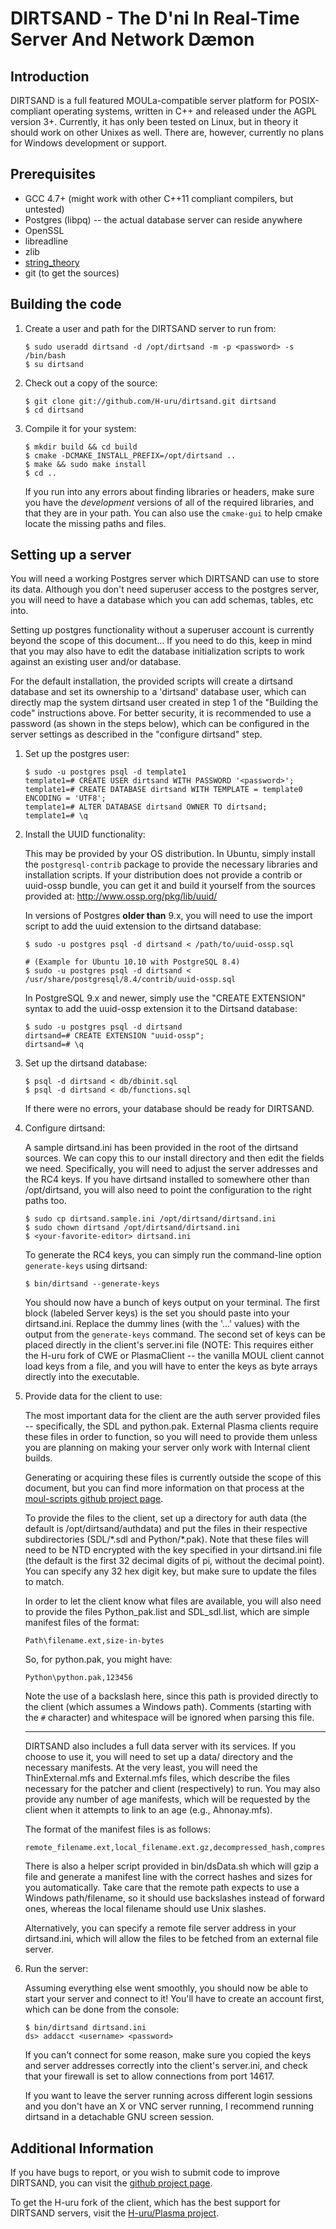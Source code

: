 DIRTSAND - The D'ni In Real-Time Server And Network Dæmon
=========================================================

Introduction
------------

DIRTSAND is a full featured MOULa-compatible server platform for POSIX-compliant
operating systems, written in C++ and released under the AGPL version 3+.
Currently, it has only been tested on Linux, but in theory it should work on
other Unixes as well.  There are, however, currently no plans for Windows
development or support.


Prerequisites
-------------
* GCC 4.7+ (might work with other C++11 compliant compilers, but untested)
* Postgres (libpq) -- the actual database server can reside anywhere
* OpenSSL
* libreadline
* zlib
* [string_theory](https://github.com/zrax/string_theory)
* git (to get the sources)


Building the code
-----------------
1) Create a user and path for the DIRTSAND server to run from:

   ```
   $ sudo useradd dirtsand -d /opt/dirtsand -m -p <password> -s /bin/bash
   $ su dirtsand
   ```

2) Check out a copy of the source:

   ```
   $ git clone git://github.com/H-uru/dirtsand.git dirtsand
   $ cd dirtsand
   ```

3) Compile it for your system:

   ```
   $ mkdir build && cd build
   $ cmake -DCMAKE_INSTALL_PREFIX=/opt/dirtsand ..
   $ make && sudo make install
   $ cd ..
   ```

   If you run into any errors about finding libraries or headers, make sure
   you have the *development* versions of all of the required libraries, and
   that they are in your path.  You can also use the `cmake-gui` to help cmake
   locate the missing paths and files.


Setting up a server
-------------------

You will need a working Postgres server which DIRTSAND can use to store its
data.  Although you don't need superuser access to the postgres server, you
will need to have a database which you can add schemas, tables, etc into.

Setting up postgres functionality without a superuser account is currently
beyond the scope of this document...  If you need to do this, keep in mind
that you may also have to edit the database initialization scripts to work
against an existing user and/or database.

For the default installation, the provided scripts will create a dirtsand
database and set its ownership to a 'dirtsand' database user, which can
directly map the system dirtsand user created in step 1 of the "Building
the code" instructions above.  For better security, it is recommended to
use a password (as shown in the steps below), which can be configured in
the server settings as described in the "configure dirtsand" step.


1) Set up the postgres user:

   ```
   $ sudo -u postgres psql -d template1
   template1=# CREATE USER dirtsand WITH PASSWORD '<password>';
   template1=# CREATE DATABASE dirtsand WITH TEMPLATE = template0 ENCODING = 'UTF8';
   template1=# ALTER DATABASE dirtsand OWNER TO dirtsand;
   template1=# \q
   ```

2) Install the UUID functionality:

   This may be provided by your OS distribution.  In Ubuntu, simply install
   the `postgresql-contrib` package to provide the necessary libraries and
   installation scripts.  If your distribution does not provide a contrib
   or uuid-ossp bundle, you can get it and build it yourself from the
   sources provided at:  http://www.ossp.org/pkg/lib/uuid/

   In versions of Postgres **older than** 9.x, you will need to use the
   import script to add the uuid extension to the dirtsand database:

   ```
   $ sudo -u postgres psql -d dirtsand < /path/to/uuid-ossp.sql

   # (Example for Ubuntu 10.10 with PostgreSQL 8.4)
   $ sudo -u postgres psql -d dirtsand < /usr/share/postgresql/8.4/contrib/uuid-ossp.sql
   ```

   In PostgreSQL 9.x and newer, simply use the "CREATE EXTENSION" syntax to
   add the uuid-ossp extension it to the Dirtsand database:

   ```
   $ sudo -u postgres psql -d dirtsand
   dirtsand=# CREATE EXTENSION "uuid-ossp";
   dirtsand=# \q
   ```

3) Set up the dirtsand database:

   ```
   $ psql -d dirtsand < db/dbinit.sql
   $ psql -d dirtsand < db/functions.sql
   ```

   If there were no errors, your database should be ready for DIRTSAND.

4) Configure dirtsand:

   A sample dirtsand.ini has been provided in the root of the dirtsand
   sources.  We can copy this to our install directory and then edit the
   fields we need.  Specifically, you will need to adjust the server
   addresses and the RC4 keys.  If you have dirtsand installed to somewhere
   other than /opt/dirtsand, you will also need to point the configuration
   to the right paths too.

    ```
   $ sudo cp dirtsand.sample.ini /opt/dirtsand/dirtsand.ini
   $ sudo chown dirtsand /opt/dirtsand/dirtsand.ini
   $ <your-favorite-editor> dirtsand.ini
   ```

   To generate the RC4 keys, you can simply run the command-line option
   `generate-keys` using dirtsand:

   ```
   $ bin/dirtsand --generate-keys
   ```

   You should now have a bunch of keys output on your terminal.  The first
   block (labeled Server keys) is the set you should paste into your
   dirtsand.ini.  Replace the dummy lines (with the '...' values) with the
   output from the `generate-keys` command.  The second set of keys can be
   placed directly in the client's server.ini file (NOTE: This requires
   either the H-uru fork of CWE or PlasmaClient -- the vanilla MOUL
   client cannot load keys from a file, and you will have to enter the
   keys as byte arrays directly into the executable.

5) Provide data for the client to use:

   The most important data for the client are the auth server provided
   files -- specifically, the SDL and python.pak.  External Plasma clients
   require these files in order to function, so you will need to provide
   them unless you are planning on making your server only work with
   Internal client builds.

   Generating or acquiring these files is currently outside the scope of
   this document, but you can find more information on that process at the
   [moul-scripts github project page](http://github.com/H-uru/moul-scripts).

   To provide the files to the client, set up a directory for auth data
   (the default is /opt/dirtsand/authdata) and put the files in their
   respective subdirectories (SDL/\*.sdl and Python/\*.pak).  Note that
   these files will need to be NTD encrypted with the key specified in
   your dirtsand.ini file (the default is the first 32 decimal digits of
   pi, without the decimal point).  You can specify any 32 hex digit key,
   but make sure to update the files to match.

   In order to let the client know what files are available, you will
   also need to provide the files Python_pak.list and SDL_sdl.list, which
   are simple manifest files of the format:

   ```
   Path\filename.ext,size-in-bytes
   ```

   So, for python.pak, you might have:

   ```
   Python\python.pak,123456
   ```

   Note the use of a backslash here, since this path is provided directly
   to the client (which assumes a Windows path).  Comments (starting with
   the `#` character) and whitespace will be ignored when parsing this file.

   --------

   DIRTSAND also includes a full data server with its services.  If you
   choose to use it, you will need to set up a data/ directory and the
   necessary manifests.  At the very least, you will need the
   ThinExternal.mfs and External.mfs files, which describe the files
   necessary for the patcher and client (respectively) to run.  You may
   also provide any number of age manifests, which will be requested by
   the client when it attempts to link to an age (e.g., Ahnonay.mfs).

   The format of the manifest files is as follows:

   ```
   remote_filename.ext,local_filename.ext.gz,decompressed_hash,compressed_hash,decompressed_size,compressed_size,flags
   ```

   There is also a helper script provided in bin/dsData.sh which will gzip
   a file and generate a manifest line with the correct hashes and sizes
   for you automatically.  Take care that the remote path expects to use a
   Windows path/filename, so it should use backslashes instead of forward
   ones, whereas the local filename should use Unix slashes.

   Alternatively, you can specify a remote file server address in your
   dirtsand.ini, which will allow the files to be fetched from an external
   file server.

6) Run the server:

   Assuming everything else went smoothly, you should now be able to start
   your server and connect to it!  You'll have to create an account first,
   which can be done from the console:

   ```
   $ bin/dirtsand dirtsand.ini
   ds> addacct <username> <password>
   ```

   If you can't connect for some reason, make sure you copied the keys
   and server addresses correctly into the client's server.ini, and check
   that your firewall is set to allow connections from port 14617.

   If you want to leave the server running across different login sessions
   and you don't have an X or VNC server running, I recommend running
   dirtsand in a detachable GNU screen session.


Additional Information
----------------------

If you have bugs to report, or you wish to submit code to improve DIRTSAND,
you can visit the [github project page](http://github.com/H-uru/dirtsand).

To get the H-uru fork of the client, which has the best support for DIRTSAND
servers, visit the [H-uru/Plasma project](http://github.com/H-uru/Plasma).
